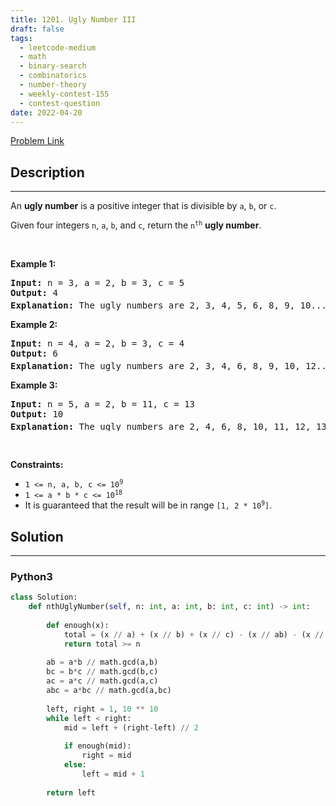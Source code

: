 ```yaml
---
title: 1201. Ugly Number III
draft: false
tags: 
  - leetcode-medium
  - math
  - binary-search
  - combinatorics
  - number-theory
  - weekly-contest-155
  - contest-question
date: 2022-04-20
---
```


[Problem Link](https://leetcode.com/problems/ugly-number-iii/)

## Description

---
<p>An <strong>ugly number</strong> is a positive integer that is divisible by <code>a</code>, <code>b</code>, or <code>c</code>.</p>

<p>Given four integers <code>n</code>, <code>a</code>, <code>b</code>, and <code>c</code>, return the <code>n<sup>th</sup></code> <strong>ugly number</strong>.</p>

<p>&nbsp;</p>
<p><strong class="example">Example 1:</strong></p>

<pre>
<strong>Input:</strong> n = 3, a = 2, b = 3, c = 5
<strong>Output:</strong> 4
<strong>Explanation:</strong> The ugly numbers are 2, 3, 4, 5, 6, 8, 9, 10... The 3<sup>rd</sup> is 4.
</pre>

<p><strong class="example">Example 2:</strong></p>

<pre>
<strong>Input:</strong> n = 4, a = 2, b = 3, c = 4
<strong>Output:</strong> 6
<strong>Explanation:</strong> The ugly numbers are 2, 3, 4, 6, 8, 9, 10, 12... The 4<sup>th</sup> is 6.
</pre>

<p><strong class="example">Example 3:</strong></p>

<pre>
<strong>Input:</strong> n = 5, a = 2, b = 11, c = 13
<strong>Output:</strong> 10
<strong>Explanation:</strong> The ugly numbers are 2, 4, 6, 8, 10, 11, 12, 13... The 5<sup>th</sup> is 10.
</pre>

<p>&nbsp;</p>
<p><strong>Constraints:</strong></p>

<ul>
	<li><code>1 &lt;= n, a, b, c &lt;= 10<sup>9</sup></code></li>
	<li><code>1 &lt;= a * b * c &lt;= 10<sup>18</sup></code></li>
	<li>It is guaranteed that the result will be in range <code>[1, 2 * 10<sup>9</sup>]</code>.</li>
</ul>


## Solution

---
### Python3
``` py title='ugly-number-iii'
class Solution:
    def nthUglyNumber(self, n: int, a: int, b: int, c: int) -> int:
        
        def enough(x):
            total = (x // a) + (x // b) + (x // c) - (x // ab) - (x // bc) - (x // ac) + (x // abc)
            return total >= n
            
        ab = a*b // math.gcd(a,b)
        bc = b*c // math.gcd(b,c)
        ac = a*c // math.gcd(a,c)
        abc = a*bc // math.gcd(a,bc)
        
        left, right = 1, 10 ** 10
        while left < right:
            mid = left + (right-left) // 2
            
            if enough(mid):
                right = mid
            else:
                left = mid + 1
            
        return left
```

